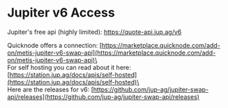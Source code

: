 # Jupiter v6 Access

Jupiter's free api (highly limited): https://quote-api.jup.ag/v6

Quicknode offers a connection: [https://marketplace.quicknode.com/add-on/metis-jupiter-v6-swap-api](https://marketplace.quicknode.com/add-on/metis-jupiter-v6-swap-api)\
\
For self hosting you can read about it here: \
[https://station.jup.ag/docs/apis/self-hosted](https://station.jup.ag/docs/apis/self-hosted)\
\
Here are the releases for v6: [https://github.com/jup-ag/jupiter-swap-api/releases](https://github.com/jup-ag/jupiter-swap-api/releases)



